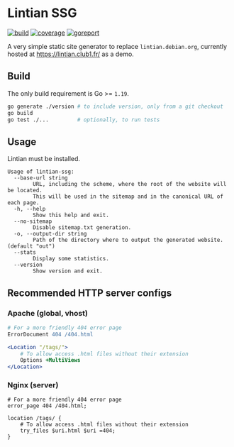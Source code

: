 # Lintian SSG

[![build][build-img]][build-url] [![coverage][cover-img]][cover-url] [![goreport][report-img]][report-url]

A very simple static site generator to replace `lintian.debian.org`,
currently hosted at <https://lintian.club1.fr/> as a demo.

## Build

The only build requirement is Go >= `1.19`.

```sh
go generate ./version # to include version, only from a git checkout
go build
go test ./...         # optionally, to run tests
```

## Usage

Lintian must be installed.

```--help
Usage of lintian-ssg:
  --base-url string
        URL, including the scheme, where the root of the website will be located.
        This will be used in the sitemap and in the canonical URL of each page.
  -h, --help
        Show this help and exit.
  --no-sitemap
        Disable sitemap.txt generation.
  -o, --output-dir string
        Path of the directory where to output the generated website. (default "out")
  --stats
        Display some statistics.
  --version
        Show version and exit.
```

## Recommended HTTP server configs

### Apache (global, vhost)

```apache
# For a more friendly 404 error page
ErrorDocument 404 /404.html

<Location "/tags/">
	# To allow access .html files without their extension
	Options +MultiViews
</Location>
```

### Nginx (server)

```nginx
# For a more friendly 404 error page
error_page 404 /404.html;

location /tags/ {
    # To allow access .html files without their extension
    try_files $uri.html $uri =404;
}
```

[build-img]: https://github.com/n-peugnet/lintian-ssg/actions/workflows/build.yml/badge.svg
[build-url]: https://github.com/n-peugnet/lintian-ssg/actions/workflows/build.yml
[cover-img]: https://img.shields.io/codecov/c/gh/n-peugnet/lintian-ssg?token=8RRU5MBX0V
[cover-url]: https://codecov.io/gh/n-peugnet/lintian-ssg
[report-img]: https://goreportcard.com/badge/github.com/n-peugnet/lintian-ssg
[report-url]: https://goreportcard.com/report/github.com/n-peugnet/lintian-ssg
